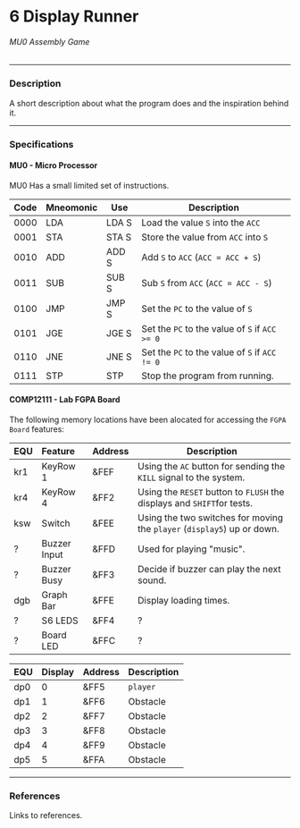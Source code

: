 6 Display Runner
===
###### MU0 Assembly Game

---
### Description
A short description about what the program does and the inspiration behind it.




---
### Specifications

#### MU0 - Micro Processor

MU0 Has a small limited set of instructions.

| Code | Mneomonic | Use      | Description                                               |
|------|-----------|----------|-----------------------------------------------------------|
| 0000 | LDA       | LDA S    | Load the value ```S``` into the ```ACC```                 |
| 0001 | STA       | STA S    | Store the value from ```ACC``` into ```S```               |
| 0010 | ADD       | ADD S    | Add ```S``` to ```ACC``` (```ACC = ACC + S```)            |
| 0011 | SUB       | SUB S    | Sub ```S``` from ```ACC``` (```ACC = ACC - S```)          |
| 0100 | JMP       | JMP S    | Set the ```PC``` to the value of ```S```                  |
| 0101 | JGE       | JGE S    | Set the ```PC``` to the value of ```S``` if ```ACC >= 0```|
| 0110 | JNE       | JNE S    | Set the ```PC``` to the value of ```S``` if ```ACC != 0```|
| 0111 | STP       | STP      | Stop the program from running.                            |



#### COMP12111 - Lab FGPA Board
The following memory locations have been alocated for accessing the ```FGPA Board``` features:

| EQU | Feature       | Address       | Description                                                                       |
|-----|:------------- |:--------------|-----------------------------------------------------------------------------------|
| kr1 | KeyRow 1      | &FEF          | Using the ```AC``` button for sending the ```KILL``` signal to the system.        |
| kr4 | KeyRow 4      | &FF2          | Using the ```RESET``` button to ```FLUSH``` the displays and ```SHIFT```for tests.|
| ksw | Switch        | &FEE          | Using the two switches for moving the ```player``` (```display5```) up or down.   |
|  ?  | Buzzer Input  | &FFD          | Used for playing "music".                                                         |
|  ?  | Buzzer Busy   | &FF3          | Decide if buzzer can play the next sound.                                         |
| dgb | Graph Bar     | &FFE          | Display loading times.                                                            |
|  ?  | S6 LEDS       | &FF4          | ?                                                                                 |
|  ?  | Board LED     | &FFC          | ?                                                                                 |

| EQU | Display | Address | Description     |
|-----|---------|---------|-----------------|
| dp0 |   0     | &FF5    |   ```player```  |
| dp1 |   1     | &FF6    | Obstacle        |
| dp2 |   2     | &FF7    | Obstacle        |
| dp3 |   3     | &FF8    | Obstacle        |
| dp4 |   4     | &FF9    | Obstacle        |
| dp5 |   5     | &FFA    | Obstacle        |

---
### References
Links to references.

